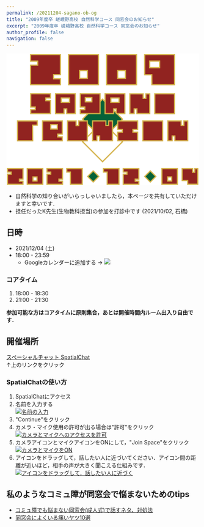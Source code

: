 ```yaml
---
permalink: /20211204-sagano-ob-og
title: "2009年度卒 嵯峨野高校 自然科学コース 同窓会のお知らせ"
excerpt: "2009年度卒 嵯峨野高校 自然科学コース 同窓会のお知らせ"
author_profile: false
navigation: false
---
```


![](../images/sagano.png)

- 自然科学の知り合いがいらっしゃいましたら，本ページを共有していただけますと幸いです．
- 担任だったK先生(生物教科担当)の参加を打診中です (2021/10/02, 石橋)

## 日時

- 2021/12/04 (土)
- 18:00 - 23:59
    - Googleカレンダーに追加する → <a target="_blank" href="https://calendar.google.com/event?action=TEMPLATE&amp;tmeid=NGhiODhqNjVjMDRxbzF2dmcwMm5wMm91cTggaWo2ZnFxOGQ5bmg3NW92aDQ1ZWJ2aDJyYmdAZw&amp;tmsrc=ij6fqq8d9nh75ovh45ebvh2rbg%40group.calendar.google.com"><img border="0" src="https://www.google.com/calendar/images/ext/gc_button1_ja.gif"></a>

### コアタイム

1. 18:00 - 18:30
2. 21:00 - 21:30

**参加可能な方はコアタイムに原則集合，あとは開催時間内ルーム出入り自由です．**

## 開催場所

[スペーシャルチャット SpatialChat](https://spatial.chat/s/condmatparty200719)  
↑上のリンクをクリック

### SpatialChatの使い方

1. SpatialChatにアクセス
2. 名前を入力する  
    [![名前の入力](https://i.gyazo.com/e0773956bef1c26b9c5286d219ccac9b.png)](https://gyazo.com/e0773956bef1c26b9c5286d219ccac9b)
3. "Continue"をクリック
4. カメラ・マイク使用の許可が出る場合は"許可"をクリック  
    [![カメラとマイクへのアクセスを許可](https://i.gyazo.com/63f65c6abedeec8815c938a17d9b0ed9.png)](https://gyazo.com/63f65c6abedeec8815c938a17d9b0ed9)
5. カメラアイコンとマイクアイコンをONにして，"Join Space"をクリック
    [![カメラとマイクをON](https://i.gyazo.com/545f9a6d238f02d7e3b0c45ed53f7e8f.png)](https://gyazo.com/545f9a6d238f02d7e3b0c45ed53f7e8f)
6. アイコンをドラッグして，話したい人に近づいてください．アイコン間の距離が近いほど，相手の声が大きく聞こえる仕組みです．
    [![アイコンをドラッグして，話したい人に近づく](https://i.gyazo.com/3df37653ccd2663809cc9afe8b292ec8.png)](https://gyazo.com/3df37653ccd2663809cc9afe8b292ec8)
    
## 私のようなコミュ障が同窓会で悩まないためのtips

- [コミュ障でも悩まない同窓会(成人式)で話すネタ、対処法](https://rope-shuttle-h30.hatenablog.jp/entry/2020/01/11/001358)
- [同窓会によくいる痛いヤツ10選](https://news.livedoor.com/article/detail/12119474/)
